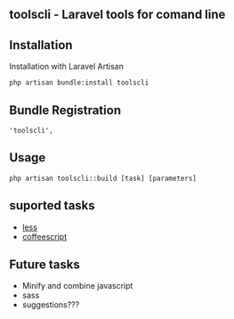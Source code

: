 ## toolscli - Laravel tools for comand line





## Installation

Installation with Laravel Artisan

	php artisan bundle:install toolscli

## Bundle Registration

	'toolscli',

## Usage

	php artisan toolscli::build [task] [parameters]


## suported tasks

* [less](/flaviozantut/toolscli/blob/master/docs/less.md)
* [coffeescript](/flaviozantut/toolscli/blob/master/docs/coffeescript.md)


## Future tasks

* Minify and combine javascript
* sass
* suggestions???
